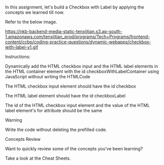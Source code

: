 In this assignment, let's build a Checkbox with Label by applying the concepts we learned till now.

Refer to the below image.

https://nkb-backend-media-static-tenxiitian.s3.ap-south-1.amazonaws.com/tenxiitian_prod/programs/Tech+Programs/frontend-content/ccbp/coding-practice-questions/dynamic-webapps/checkbox-with-label-v1.gif

Instructions:

Dynamically add the HTML checkbox input and the HTML label elements in the HTML container element with the id checkboxWithLabelContainer using JavaScript without writing the HTMLCode

The HTML checkbox input element should have the id checkbox

The HTML label element should have the id checkboxLabel

The id of the HTML checkbox input element and the value of the HTML label element's for attribute should be the same

Warning

Write the code without deleting the prefilled code.

Concepts Review

Want to quickly review some of the concepts you’ve been learning?

Take a look at the Cheat Sheets.
